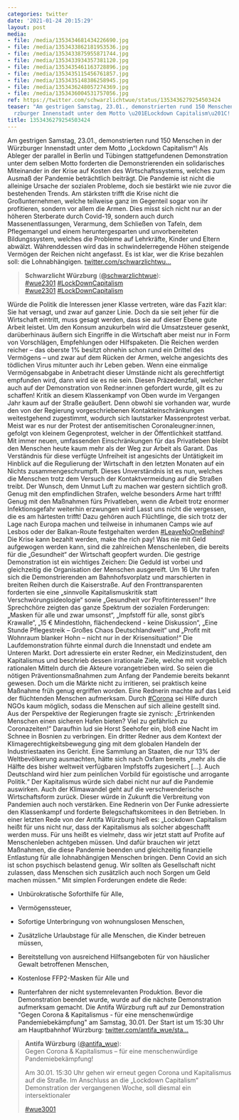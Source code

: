 ```yaml
---
categories: twitter
date: '2021-01-24 20:15:29'
layout: post
media:
- file: /media/1353434681434226690.jpg
- file: /media/1353433862181953536.jpg
- file: /media/1353433875955871744.jpg
- file: /media/1353433934357381120.jpg
- file: /media/1353435461163728896.jpg
- file: /media/1353435115456761857.jpg
- file: /media/1353435148386258945.jpg
- file: /media/1353436248057274369.jpg
- file: /media/1353436004531757056.jpg
ref: https://twitter.com/schwarzlichtwue/status/1353436279254503424
teaser: "Am gestrigen Samstag, 23.01., demonstrierten rund 150 Menschen in der W\xFC\
  rzburger Innenstadt unter dem Motto \u201ELockdown Capitalism\u201C! "
title: 1353436279254503424
---
```

Am gestrigen Samstag, 23.01., demonstrierten rund 150 Menschen in der Würzburger Innenstadt unter dem Motto „Lockdown Capitalism“! 
Als Ableger der parallel in Berlin und Tübingen stattgefundenen Demonstration unter dem selben Motto forderten die Demonstrierenden ein solidarisches Miteinander in der Krise auf Kosten des Wirtschaftssystems, welches zum Ausmaß der Pandemie beträchtlich beiträgt. 
Die Pandemie ist nicht die alleinige Ursache der sozialen Probleme, doch sie bestärkt wie nie zuvor die bestehenden Trends. Am stärksten trifft die Krise nicht die Großunternehmen, welche teilweise ganz im Gegenteil sogar von ihr profitieren, sondern vor allem die Armen.
Dies misst sich nicht nur an der höheren Sterberate durch Covid-19, sondern auch durch Massenentlassungen, Verarmung, dem Schließen von Tafeln, dem Pflegemangel und einem heruntergesparten und unvorbereiteten Bildungssystem, welches die Probleme auf Lehrkräfte, Kinder und Eltern abwälzt. Währenddessen wird das in schwindelerregende Höhen steigende Vermögen der Reichen nicht angefasst. Es ist klar, wer die Krise bezahlen soll: die Lohnabhängigen. [twitter.com/schwarzlichtwu…](https://twitter.com/schwarzlichtwue/status/1353011608746926080)
> <b>Schwarzlicht Würzburg</b> ([@schwarzlichtwue](https://twitter.com/schwarzlichtwue)):  
>[#wue2301](/t/wue2301) [#LockDownCapitalism](/t/lockdowncapitalism)   
>[#wue2301](/t/wue2301) [#LockDownCapitalism](/t/lockdowncapitalism)   


Würde die Politik die Interessen jener Klasse vertreten, wäre das Fazit klar: Sie hat versagt, und zwar auf ganzer Linie. Doch da sie seit jeher für die Wirtschaft eintritt, muss gesagt werden, dass sie auf dieser Ebene gute Arbeit leistet.
Um den Konsum anzukurbeln wird die Umsatzsteuer gesenkt, darüberhinaus äußern sich Eingriffe in die Wirtschaft aber meist nur in Form von Vorschlägen, Empfehlungen oder Hilfspaketen.
Die Reichen werden reicher – das oberste 1% besitzt ohnehin schon rund ein Drittel des Vermögens – und zwar auf dem Rücken der Armen, welche angesichts des tödlichen Virus mitunter auch ihr Leben geben.
Wenn eine einmalige Vermögensabgabe in Anbetracht dieser Umstände nicht als gerechtfertigt empfunden wird, dann wird sie es nie sein.
Diesen Präzedenzfall, welcher auch auf der Demonstration von Redner:innen gefordert wurde, gilt es zu schaffen!
Kritik an diesem Klassenkampf von Oben wurde im Vergangen Jahr kaum auf der Straße geäußert.
Denn obwohl sie vorhanden war, wurde den von der Regierung vorgeschriebenen Kontakteinschränkungen weitestgehend zugestimmt, wodurch sich lautstarker Massenprotest verbat.
Meist war es nur der Protest der antisemitischen Coronaleugner:innen, gefolgt von kleinem Gegenprotest, welcher in der Öffentlichkeit stattfand. Mit immer neuen, umfassenden Einschränkungen für das Privatleben bleibt den Menschen heute kaum mehr als der Weg zur Arbeit als Garant.
Das Verständnis für diese verfügte Unfreiheit ist angesichts der Untätigkeit im Hinblick auf die Regulierung der Wirtschaft in den letzten Monaten auf ein Nichts zusammengeschrumpft.
Dieses Unverständnis ist es nun, welches die Menschen trotz dem Versuch der Kontaktvermeidung auf die Straßen treibt. Der Wunsch, dem Unmut Luft zu machen war gestern sichtlich groß.
Genug mit den empfindlichen Strafen, welche besonders Arme hart trifft! Genug mit den Maßnahmen fürs Privatleben, wenn die Arbeit trotz enormer Infektionsgefahr weiterhin erzwungen wird! Lasst uns nicht die vergessen, die es am härtesten trifft!
Dazu gehören auch Flüchtlinge, die sich trotz der Lage nach Europa machen und teilweise in inhumanen Camps wie auf Lesbos oder der Balkan-Route festgehalten werden [#LeaveNoOneBehind](/t/leavenoonebehind)!
Die Krise kann bezahlt werden, make the rich pay! Was nie mit Geld aufgewogen werden kann, sind die zahlreichen Menschenleben, die bereits für die „Gesundheit“ der Wirtschaft geopfert wurden.
Die gestrige Demonstration ist ein wichtiges Zeichen: Die Geduld ist vorbei und gleichzeitig die Organisation der Menschen ausgereift. Um 16 Uhr trafen sich die Demonstrierenden am Bahnhofsvorplatz und marschierten in breiten Reihen durch die Kaiserstraße.
Auf den Fronttransparenten forderten sie eine „sinnvolle Kapitalismuskritik statt Verschwörungsideologie“ sowie „Gesundheit vor Profitinteressen!“ Ihre Sprechchöre zeigten das ganze Spektrum der sozialen Forderungen: „Masken für alle und zwar umsonst“, „Impfstoff für alle, sonst gibt’s Krawalle“, „15 € Mindestlohn, flächendeckend - keine Diskussion“, „Eine Stunde Pflegestreik – Großes Chaos Deutschlandweit“ und „Profit mit Wohnraum blanker Hohn – nicht nur in der Krisensituation!“
Die Laufdemonstration führte einmal durch die Innenstadt und endete am Unteren Markt. Dort adressierte ein erster Redner, ein Medizinstudent, den Kapitalismus und beschrieb dessen irrationale Ziele, welche mit vorgeblich rationalen Mitteln durch die Akteure vorangetrieben wird. 
So seien die nötigen Präventionsmaßnahmen zum Anfang der Pandemie bereits bekannt gewesen. Doch um die Märkte nicht zu irritieren, sei praktisch keine Maßnahme früh genug ergriffen worden. Eine Rednerin machte auf das Leid der flüchtenden Menschen aufmerksam.
Durch [#Corona](/t/corona) sei Hilfe durch NGOs kaum möglich, sodass die Menschen auf sich alleine gestellt sind.
Aus der Perspektive der Regierungen fragte sie zynisch: „Ertrinkenden Menschen einen sicheren Hafen bieten? Viel zu gefährlich zu Coronazeiten!“ Daraufhin lud sie Horst Seehofer ein, bloß eine Nacht im Schnee in Bosnien zu verbringen.
Ein dritter Redner aus dem Kontext der Klimagerechtigkeitsbewegung ging mit dem globalen Handeln der Industriestaaten ins Gericht.
Eine Sammlung an Staaten, die nur 13% der Weltbevölkerung ausmachten, hätte sich nach Oxfam bereits „mehr als die Hälfte des bisher weltweit verfügbaren Impfstoffs zugesichert […]. Auch Deutschland wird hier zum peinlichen Vorbild für egoistische und arrogante Politik.“
Der Kapitalismus würde sich dabei nicht nur auf die Pandemie auswirken. Auch der Klimawandel geht auf die verschwenderische Wirtschaftsform zurück. Dieser würde in Zukunft die Verbreitung von Pandemien auch noch verstärken.
Eine Rednerin von Der Funke adressierte den Klassenkampf und forderte Belegschaftskomitees in den Betrieben.
In einer letzten Rede von der Antifa Würzburg hieß es: „Lockdown Capitalism heißt für uns nicht nur, dass der Kapitalismus als solcher abgeschafft werden muss.
Für uns heißt es vielmehr, dass wir jetzt statt auf Profite auf Menschenleben achtgeben müssen. Und dafür brauchen wir jetzt Maßnahmen, die diese Pandemie beenden und gleichzeitig finanzielle Entlastung für alle lohnabhängigen Menschen bringen.
Denn Covid an sich ist schon psychisch belastend genug. Wir sollten als Gesellschaft nicht zulassen, dass Menschen sich zusätzlich auch noch Sorgen um Geld machen müssen.“
Mit simplen Forderungen endete die Rede:



- Unbürokratische Soforthilfe für Alle,

- Vermögenssteuer,

- Sofortige Unterbringung von wohnungslosen Menschen,

- Zusätzliche Urlaubstage für alle Menschen, die Kinder betreuen müssen,

- Bereitstellung von ausreichend Hilfsangeboten für von häuslicher Gewalt  betroffenen Menschen,

- Kostenlose FFP2-Masken für Alle und

- Runterfahren der nicht systemrelevanten Produktion.
Bevor die Demonstration beendet wurde, wurde auf die nächste Demonstration aufmerksam gemacht. Die Antifa Würzburg ruft auf zur Demonstration "Gegen Corona &amp; Kapitalismus - für eine menschenwürdige Pandemiebekämpfung" am Samstag, 30.01.
Der Start ist um 15:30 Uhr am Hauptbahnhof Würzburg: [twitter.com/antifa_wue/sta…](https://twitter.com/antifa_wue/status/1353049087344570369)
> <b>Antifa Würzburg</b> ([@antifa_wue](https://twitter.com/antifa_wue)):  
>Gegen Corona &amp; Kapitalismus – für eine menschenwürdige Pandemiebekämpfung!  
>  
>  
>  
>Am 30.01. 15:30 Uhr gehen wir erneut gegen Corona und Kapitalismus auf die Straße. Im Anschluss an die „Lockdown Capitalism“ Demonstration der vergangenen Woche, soll diesmal ein intersektionaler  
>  
>[#wue3001](/t/wue3001)   

